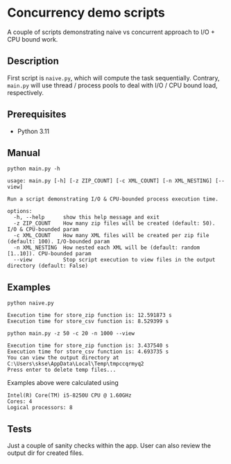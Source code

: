 # Concurrency demo scripts
A couple of scripts demonstrating naive vs concurrent approach to I/O + CPU bound work.

## Description
First script is `naive.py`, which will compute the task sequentially.
Contrary, `main.py` will use thread / process pools to deal with I/O / CPU bound load, respectively.
    
## Prerequisites
* Python 3.11

## Manual

`python main.py -h`

    usage: main.py [-h] [-z ZIP_COUNT] [-c XML_COUNT] [-n XML_NESTING] [--view]

    Run a script demonstrating I/O & CPU-bounded process execution time.
    
    options:
      -h, --help      show this help message and exit
      -z ZIP_COUNT    How many zip files will be created (default: 50). I/O & CPU-bounded param
      -c XML_COUNT    How many XML files will be created per zip file (default: 100). I/O-bounded param
      -n XML_NESTING  How nested each XML will be (default: random [1..10]). CPU-bounded param
      --view          Stop script execution to view files in the output directory (default: False)
    

## Examples

`python naive.py`

    Execution time for store_zip function is: 12.591873 s
    Execution time for store_csv function is: 8.529399 s

`python main.py -z 50 -c 20 -n 1000 --view`

    Execution time for store_zip function is: 3.437540 s
    Execution time for store_csv function is: 4.693735 s
    You can view the output directory at C:\Users\skse\AppData\Local\Temp\tmpccqrmyq2
    Press enter to delete temp files...

Examples above were calculated using

	Intel(R) Core(TM) i5-8250U CPU @ 1.60GHz
	Cores: 4
	Logical processors: 8


## Tests

Just a couple of sanity checks within the app. User can also review the output dir for created files.

